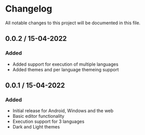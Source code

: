 # Changelog

All notable changes to this project will be documented in this file.

## 0.0.2 / 15-04-2022

### Added

- Added support for execution of multiple languages
- Added themes and per language themeing support

## 0.0.1 / 15-04-2022

### Added

- Initial release for Android, Windows and the web
- Basic editor functionality
- Execution support for 3 languages
- Dark and Light themes
